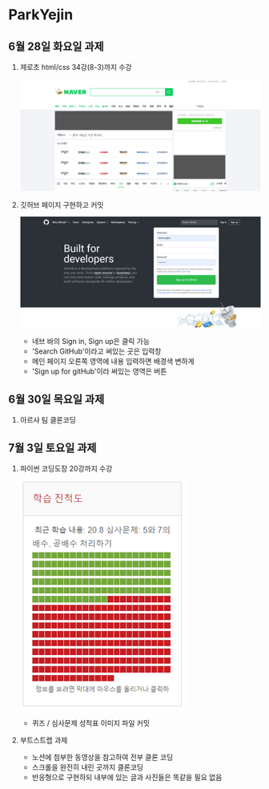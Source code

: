 # ParkYejin

## 6월 28일 화요일 과제

1.  제로초 html/css 34강(8-3)까지 수강

    ![제로초강의](<./제로초 인강/결과물.png>)

1.  깃허브 페이지 구현하고 커밋

    ![깃허브페이지](<./깃허브 페이지 과제/결과물.png>)

    - 네브 바의 Sign in, Sign up은 클릭 가능
    - 'Search GitHub'이라고 써있는 곳은 입력창
    - 메인 페이지 오른쪽 영역에 내용 입력하면 배경색 변하게
    - 'Sign up for gitHub'이라 써있는 영역은 버튼

## 6월 30일 목요일 과제

1. 아르샤 팀 클론코딩

## 7월 3일 토요일 과제

1. 파이썬 코딩도장 20강까지 수강

   ![결과](<./파이썬 과제/최종.png>)

   - 퀴즈 / 심사문제 성적표 이미지 파일 커밋

2. 부트스트랩 과제
   - 노션에 첨부한 동영상을 참고하여 전부 클론 코딩
   - 스크롤을 완전히 내린 곳까지 클론코딩
   - 반응형으로 구현하되 내부에 있는 글과 사진들은 똑같을 필요 없음
